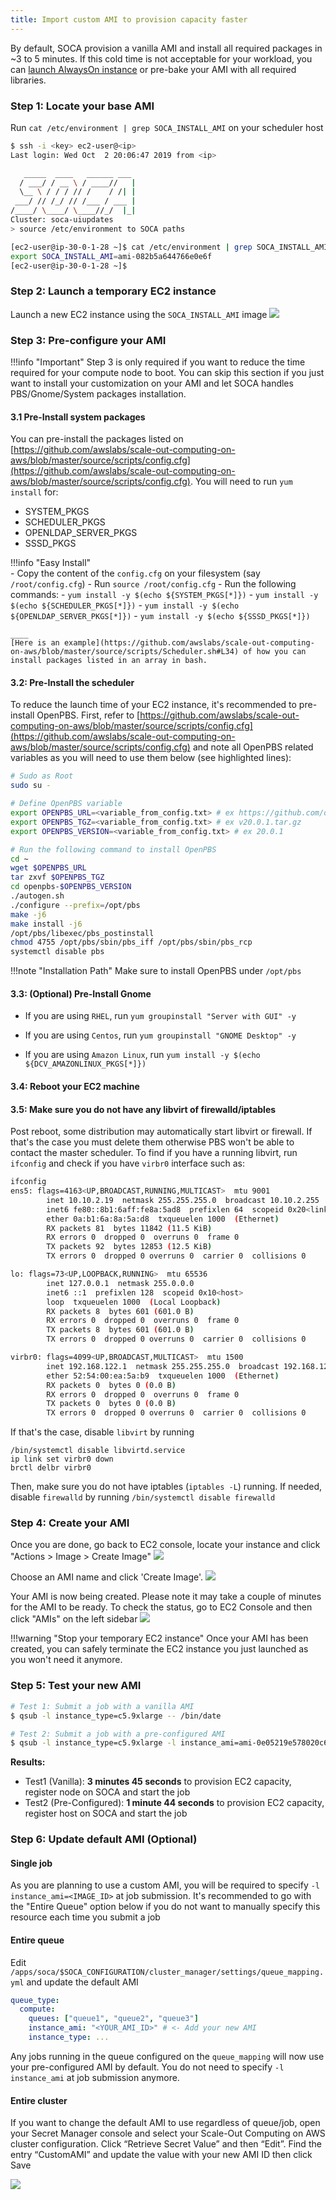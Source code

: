 ```yaml
---
title: Import custom AMI to provision capacity faster
---
```


By default, SOCA provision a vanilla AMI and install all required packages in ~3 to 5 minutes. 
If this cold time is not acceptable for your workload, you can [launch AlwaysOn instance](../../tutorials/launch-always-on-instances/) or pre-bake your AMI with all required libraries.

### Step 1: Locate your base AMI

Run `cat /etc/environment | grep SOCA_INSTALL_AMI` on your scheduler host

~~~bash hl_lines="13"
$ ssh -i <key> ec2-user@<ip>
Last login: Wed Oct  2 20:06:47 2019 from <ip>

   _____  ____   ______ ___
  / ___/ / __ \ / ____//   |
  \__ \ / / / // /    / /| |
 ___/ // /_/ // /___ / ___ |
/____/ \____/ \____//_/  |_|
Cluster: soca-uiupdates
> source /etc/environment to SOCA paths

[ec2-user@ip-30-0-1-28 ~]$ cat /etc/environment | grep SOCA_INSTALL_AMI
export SOCA_INSTALL_AMI=ami-082b5a644766e0e6f
[ec2-user@ip-30-0-1-28 ~]$
~~~

### Step 2: Launch a temporary EC2 instance


Launch a new EC2 instance using the `SOCA_INSTALL_AMI` image
![](../imgs/use-efa-ami-1.png)

### Step 3: Pre-configure your AMI

!!!info "Important"
    Step 3 is only required if you want to reduce the time required for your compute node to boot. You can skip this section if you just want to install your customization on your AMI and let SOCA handles PBS/Gnome/System packages installation. 

#### 3.1 Pre-Install system packages
You can pre-install the packages listed on [https://github.com/awslabs/scale-out-computing-on-aws/blob/master/source/scripts/config.cfg](https://github.com/awslabs/scale-out-computing-on-aws/blob/master/source/scripts/config.cfg). You will need to run `yum install` for:

- SYSTEM_PKGS
- SCHEDULER_PKGS
- OPENLDAP_SERVER_PKGS
- SSSD_PKGS

!!!info "Easy Install"    
    - Copy the content of the `config.cfg` on your filesystem (say `/root/config.cfg`)
    - Run `source /root/config.cfg`
    - Run the following commands:
        - `yum install -y $(echo ${SYSTEM_PKGS[*]})`
        - `yum install -y $(echo ${SCHEDULER_PKGS[*]})`
        - `yum install -y $(echo ${OPENLDAP_SERVER_PKGS[*]})`
        - `yum install -y $(echo ${SSSD_PKGS[*]})`
    
    ____
    [Here is an example](https://github.com/awslabs/scale-out-computing-on-aws/blob/master/source/scripts/Scheduler.sh#L34) of how you can install packages listed in an array in bash.



#### 3.2: Pre-Install the scheduler
To reduce the launch time of your EC2 instance, it's recommended to pre-install OpenPBS. 
First, refer to [https://github.com/awslabs/scale-out-computing-on-aws/blob/master/source/scripts/config.cfg](https://github.com/awslabs/scale-out-computing-on-aws/blob/master/source/scripts/config.cfg) and note all OpenPBS related variables as you will need to use them below (see highlighted lines):

~~~bash hl_lines="5 6 7"
# Sudo as Root
sudo su -

# Define OpenPBS variable
export OPENPBS_URL=<variable_from_config.txt> # ex https://github.com/openpbs/openpbs/archive/v20.0.1.tar.gz
export OPENPBS_TGZ=<variable_from_config.txt> # ex v20.0.1.tar.gz
export OPENPBS_VERSION=<variable_from_config.txt> # ex 20.0.1

# Run the following command to install OpenPBS
cd ~
wget $OPENPBS_URL
tar zxvf $OPENPBS_TGZ
cd openpbs-$OPENPBS_VERSION
./autogen.sh
./configure --prefix=/opt/pbs
make -j6
make install -j6
/opt/pbs/libexec/pbs_postinstall
chmod 4755 /opt/pbs/sbin/pbs_iff /opt/pbs/sbin/pbs_rcp
systemctl disable pbs
~~~

!!!note "Installation Path"
    Make sure to install OpenPBS under `/opt/pbs`
    
#### 3.3: (Optional) Pre-Install Gnome

- If you are using `RHEL`, run `yum groupinstall "Server with GUI" -y`

- If you are using `Centos`, run `yum groupinstall "GNOME Desktop" -y`

- If you are using `Amazon Linux`, run `yum install -y $(echo ${DCV_AMAZONLINUX_PKGS[*]})`

#### 3.4: Reboot your EC2 machine

#### 3.5: Make sure you do not have any libvirt of firewalld/iptables

Post reboot, some distribution may automatically start libvirt or firewall. If that's the case you must delete them otherwise PBS won't be able to contact the master scheduler.
To find if you have a running libvirt, run `ifconfig` and check if you have `virbr0` interface such as:

~~~bash hl_lines="20 21 22 23 24 25 26 27"
ifconfig
ens5: flags=4163<UP,BROADCAST,RUNNING,MULTICAST>  mtu 9001
        inet 10.10.2.19  netmask 255.255.255.0  broadcast 10.10.2.255
        inet6 fe80::8b1:6aff:fe8a:5ad8  prefixlen 64  scopeid 0x20<link>
        ether 0a:b1:6a:8a:5a:d8  txqueuelen 1000  (Ethernet)
        RX packets 81  bytes 11842 (11.5 KiB)
        RX errors 0  dropped 0  overruns 0  frame 0
        TX packets 92  bytes 12853 (12.5 KiB)
        TX errors 0  dropped 0 overruns 0  carrier 0  collisions 0

lo: flags=73<UP,LOOPBACK,RUNNING>  mtu 65536
        inet 127.0.0.1  netmask 255.0.0.0
        inet6 ::1  prefixlen 128  scopeid 0x10<host>
        loop  txqueuelen 1000  (Local Loopback)
        RX packets 8  bytes 601 (601.0 B)
        RX errors 0  dropped 0  overruns 0  frame 0
        TX packets 8  bytes 601 (601.0 B)
        TX errors 0  dropped 0 overruns 0  carrier 0  collisions 0

virbr0: flags=4099<UP,BROADCAST,MULTICAST>  mtu 1500
        inet 192.168.122.1  netmask 255.255.255.0  broadcast 192.168.122.255
        ether 52:54:00:ea:5a:b9  txqueuelen 1000  (Ethernet)
        RX packets 0  bytes 0 (0.0 B)
        RX errors 0  dropped 0  overruns 0  frame 0
        TX packets 0  bytes 0 (0.0 B)
        TX errors 0  dropped 0 overruns 0  carrier 0  collisions 0
~~~

If that's the case, disable `libvirt` by running
~~~
/bin/systemctl disable libvirtd.service
ip link set virbr0 down
brctl delbr virbr0
~~~

Then, make sure you do not have iptables (`iptables -L`) running. If needed, disable `firewalld` by running `/bin/systemctl disable firewalld`

   

### Step 4: Create your AMI
Once you are done, go back to EC2 console, locate your instance and click "Actions > Image > Create Image"
![](../imgs/reduce-node-launch-time-1.png)

Choose an AMI name and click 'Create Image'.
![](../imgs/reduce-node-launch-time-2.png)

Your AMI is now being created. Please note it may take a couple of minutes for the AMI to be ready. To check the status, go to EC2 Console and then click "AMIs" on the left sidebar
![](../imgs/reduce-node-launch-time-3.png)

!!!warning "Stop your temporary EC2 instance"
    Once your AMI has been created, you can safely terminate the EC2 instance you just launched as you won't need it anymore.

### Step 5: Test your new AMI

~~~bash hl_lines="2 5"
# Test 1: Submit a job with a vanilla AMI
$ qsub -l instance_type=c5.9xlarge -- /bin/date 

# Test 2: Submit a job with a pre-configured AMI
$ qsub -l instance_type=c5.9xlarge -l instance_ami=ami-0e05219e578020c64 -- /bin/date 
~~~

**Results:**

- Test1 (Vanilla): **3 minutes 45 seconds** to provision EC2 capacity, register node on SOCA and start the job
- Test2 (Pre-Configured): **1 minute 44 seconds** to provision EC2 capacity, register host on SOCA and start the job
 
### Step 6: Update default AMI (Optional)

#### Single job
As you are planning to use a custom AMI, you will be required to specify `-l instance_ami=<IMAGE_ID>` at job submission.
It's recommended to go with the "Entire Queue" option below if you do not want to manually specify this resource each time you submit a job

#### Entire queue
Edit `/apps/soca/$SOCA_CONFIGURATION/cluster_manager/settings/queue_mapping.yml` and update the default AMI

~~~yaml hl_lines="4"
queue_type:
  compute:
    queues: ["queue1", "queue2", "queue3"] 
    instance_ami: "<YOUR_AMI_ID>" # <- Add your new AMI 
    instance_type: ...
~~~

Any jobs running in the queue configured on the `queue_mapping` will now use your pre-configured AMI by default. You do not need to specify `-l instance_ami` at job submission anymore.

#### Entire cluster

If you want to change the default AMI to use regardless of queue/job, open your Secret Manager console and select your Scale-Out Computing on AWS cluster configuration. Click “Retrieve Secret Value” and then “Edit”.
Find the entry “CustomAMI” and update the value with your new AMI ID then click Save

![](../imgs/reduce-node-launch-time-4.png)
